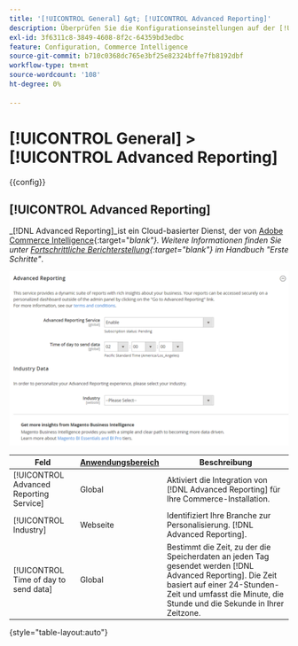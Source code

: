 ```yaml
---
title: '[!UICONTROL General] &gt; [!UICONTROL Advanced Reporting]'
description: Überprüfen Sie die Konfigurationseinstellungen auf der [!UICONTROL General] &gt; [!UICONTROL Advanced Reporting] Seite des Commerce-Administrators.
exl-id: 3f6311c8-3849-4608-8f2c-64359bd3edbc
feature: Configuration, Commerce Intelligence
source-git-commit: b710c0368dc765e3bf25e82324bffe7fb8192dbf
workflow-type: tm+mt
source-wordcount: '108'
ht-degree: 0%

---
```


# [!UICONTROL General] > [!UICONTROL Advanced Reporting]

{{config}}

## [!UICONTROL Advanced Reporting]

_[!DNL Advanced Reporting]_ist ein Cloud-basierter Dienst, der von [Adobe Commerce Intelligence][1]{:target=&quot;_blank&quot;}. Weitere Informationen finden Sie unter [Fortschrittliche Berichterstellung][2]{:target=&quot;_blank&quot;} im_ Handbuch &quot;Erste Schritte&quot;_.

![Fortschrittliche Berichterstellung](./assets/advanced-reporting.png)<!-- zoom -->

<!-- [Advanced Reporting](https://docs.magento.com/user-guide/reports/advanced-reporting.html) -->

| Feld | [Anwendungsbereich](../../getting-started/websites-stores-views.md#scope-settings) | Beschreibung |
|--- |--- |--- |
| [!UICONTROL Advanced Reporting Service] | Global | Aktiviert die Integration von [!DNL Advanced Reporting] für Ihre Commerce-Installation. |
| [!UICONTROL Industry] | Webseite | Identifiziert Ihre Branche zur Personalisierung. [!DNL Advanced Reporting]. |
| [!UICONTROL Time of day to send data] | Global | Bestimmt die Zeit, zu der die Speicherdaten an jeden Tag gesendet werden [!DNL Advanced Reporting]. Die Zeit basiert auf einer 24-Stunden-Zeit und umfasst die Minute, die Stunde und die Sekunde in Ihrer Zeitzone. |

{style="table-layout:auto"}

[1]: https://experienceleague.adobe.com/docs/commerce-business-intelligence/mbi/getting-started.html
[2]: https://experienceleague.adobe.com/docs/commerce-admin/start/reporting/business-intelligence.html#advanced-reporting
